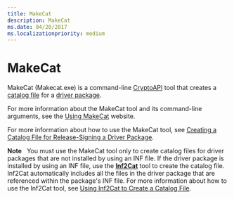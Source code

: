 ```yaml
---
title: MakeCat
description: MakeCat
ms.date: 04/20/2017
ms.localizationpriority: medium
---
```


# MakeCat


MakeCat (Makecat.exe) is a command-line [CryptoAPI](/windows/win32/seccrypto/cryptography-portal) tool that creates a [catalog file](../install/catalog-files.md) for a [driver package](../install/driver-packages.md).

For more information about the MakeCat tool and its command-line arguments, see the [Using MakeCat](/windows/win32/seccrypto/using-makecat) website.

For more information about how to use the MakeCat tool, see [Creating a Catalog File for Release-Signing a Driver Package](../install/creating-a-catalog-file-for-release-signing-a-driver-package.md).

**Note**   You must use the MakeCat tool only to create catalog files for driver packages that are not installed by using an INF file. If the driver package is installed by using an INF file, use the [**Inf2Cat**](inf2cat.md) tool to create the catalog file. Inf2Cat automatically includes all the files in the driver package that are referenced within the package's INF file. For more information about how to use the Inf2Cat tool, see [Using Inf2Cat to Create a Catalog File](../install/using-inf2cat-to-create-a-catalog-file.md).

 

 

